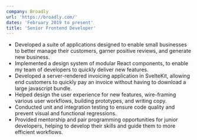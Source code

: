 ```yaml
---
company: Broadly
url: 'https://broadly.com/'
dates: 'February 2019 to present'
title: 'Senior Frontend Developer'
---
```


- Developed a suite of applications designed to enable small businesses to better manage their customers, garner positive reviews, and generate new business.
- Implemented a design system of modular React components, to enable my team of developers to quickly deliver new features.
- Developed a server-rendered invoicing application in SvelteKit, allowing end customers to quickly pay an invoice without having to download a large javascript bundle.
- Helped design the user experience for new features, wire-framing various user workflows, building prototypes, and writing copy.
- Conducted unit and integration testing to ensure code quality and prevent visual and functional regressions.
- Provided mentorship and pair programming opportunities for junior developers, helping to develop their skills and guide them to more efficient workflows.

<!-- Broadly was acquired by [Vendasta](https://www.vendasta.com) in April 2023. -->
